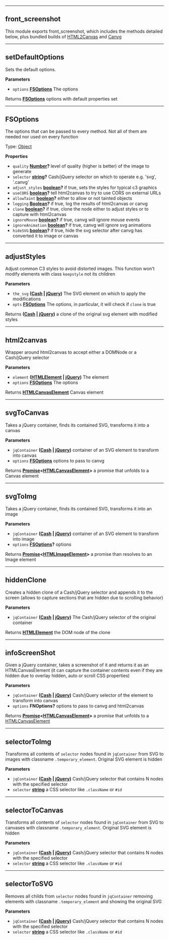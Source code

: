 <!-- Generated by documentation.js. Update this documentation by updating the source code. -->
___
## front_screenshot

This module exports front_screenshot, which includes the methods detailed below,
plus bundled builds of [HTML2Canvas](https://html2canvas.hertzen.com/) and [Canvg](https://github.com/canvg/canvg)
___
## setDefaultOptions

Sets the default options.

**Parameters**

-   `options` **[FSOptions](#fsoptions)** The options

Returns **[FSOptions](#fsoptions)** options with default properties set
___
## FSOptions

The options that can be passed to every method. Not all of them are needed nor used on every function

Type: [Object](https://developer.mozilla.org/docs/Web/JavaScript/Reference/Global_Objects/Object)

**Properties**

-   `quality` **[Number](https://developer.mozilla.org/docs/Web/JavaScript/Reference/Global_Objects/Number)?** level of quality (higher is better) of the image to generate
-   `selector` **[string](https://developer.mozilla.org/docs/Web/JavaScript/Reference/Global_Objects/String)?** Cash/jQuery selector on which to operate e.g. 'svg', '.canvg'
-   `adjust_styles` **[boolean](https://developer.mozilla.org/docs/Web/JavaScript/Reference/Global_Objects/Boolean)?** if true, sets the styles for typical c3 graphics
-   `useCORS` **[boolean](https://developer.mozilla.org/docs/Web/JavaScript/Reference/Global_Objects/Boolean)?** tell html2canvas to try to use CORS on external URLs
-   `allowTaint` **[boolean](https://developer.mozilla.org/docs/Web/JavaScript/Reference/Global_Objects/Boolean)?** either to allow or not tainted objects
-   `logging` **[Boolean](https://developer.mozilla.org/docs/Web/JavaScript/Reference/Global_Objects/Boolean)?** if true, log the results of html2canvas or canvg
-   `clone` **[boolean](https://developer.mozilla.org/docs/Web/JavaScript/Reference/Global_Objects/Boolean)?** if true, clone the node either to adjust styles or to capture with html2canvas
-   `ignoreMouse` **[boolean](https://developer.mozilla.org/docs/Web/JavaScript/Reference/Global_Objects/Boolean)?** if true, canvg will ignore mouse events
-   `ignoreAnimation` **[boolean](https://developer.mozilla.org/docs/Web/JavaScript/Reference/Global_Objects/Boolean)?** if true, canvg will ignore svg animations
-   `hideSVG` **[boolean](https://developer.mozilla.org/docs/Web/JavaScript/Reference/Global_Objects/Boolean)?** if true, hide the svg selector after canvg has converted it to image or canvas
___
## adjustStyles

Adjust common C3 styles to avoid distorted images. This function won't modify
elements with class `keepstyle` not its children

**Parameters**

-   `the_svg` **([Cash](https://github.com/kenwheeler/cash) \| [jQuery](https://api.jquery.com/jQuery/))** The SVG element on which to apply the
                                    modifications
-   `opts` **[FSOptions](#fsoptions)** The options, in particular, it will check if `clone` is true

Returns **([Cash](https://github.com/kenwheeler/cash) \| [jQuery](https://api.jquery.com/jQuery/))** a clone of the original svg element with modified
                       styles
___
## html2canvas

Wrapper around html2canvas to accept either a DOMNode or a Cash/jQuery selector

**Parameters**

-   `element` **([HTMLElement](https://developer.mozilla.org/docs/Web/HTML/Element) \| [jQuery](https://api.jquery.com/jQuery/))** The element
-   `options` **[FSOptions](#fsoptions)** The options

Returns **[HTMLCanvasElement](https://developer.mozilla.org/docs/Web/API/HTMLCanvasElement)** Canvas element
___
## svgToCanvas

Takes a jQuery container, finds its contained SVG, transforms it into a canvas

**Parameters**

-   `jqContainer` **([Cash](https://github.com/kenwheeler/cash) \| [jQuery](https://api.jquery.com/jQuery/))** container of an SVG element to transform into canvas
-   `options` **[FSOptions](#fsoptions)** options to pass to canvg

Returns **[Promise](http://bluebirdjs.com/docs/api-reference.html)&lt;[HTMLCanvasElement](https://developer.mozilla.org/docs/Web/API/HTMLCanvasElement)>** a promise that unfolds to a Canvas element
___
## svgToImg

Takes a jQuery container, finds its contained SVG, transforms it into an image

**Parameters**

-   `jqContainer` **([Cash](https://github.com/kenwheeler/cash) \| [jQuery](https://api.jquery.com/jQuery/))** container of an SVG element to transform into image
-   `options` **[FSOptions](#fsoptions)?** options

Returns **[Promise](http://bluebirdjs.com/docs/api-reference.html)&lt;[HTMLImageElement](https://developer.mozilla.org/docs/Web/API/HTMLImageElement)>** a promise than resolves to an Image element
___
## hiddenClone

Creates a hidden clone of a Cash/jQuery selector and appends it to the screen
(allows to capture sections that are hidden due to scrolling behavior)

**Parameters**

-   `jqContainer` **([Cash](https://github.com/kenwheeler/cash) \| [jQuery](https://api.jquery.com/jQuery/))** The Cash/jQuery selector of the original container

Returns **[HTMLElement](https://developer.mozilla.org/docs/Web/HTML/Element)** the DOM node of the clone
___
## infoScreenShot

Given a jQuery container, takes a screenshot of it and returns it as an HTMLCanvasElement
(it can capture the container contents even if they are hidden due to overlay hidden, auto or scroll CSS properties)

**Parameters**

-   `jqContainer` **([Cash](https://github.com/kenwheeler/cash) \| [jQuery](https://api.jquery.com/jQuery/))** Cash/jQuery selector of the element to transform into canvas
-   `options` **FNOptions?** options to pass to canvg and html2canvas

Returns **[Promise](http://bluebirdjs.com/docs/api-reference.html)&lt;[HTMLCanvasElement](https://developer.mozilla.org/docs/Web/API/HTMLCanvasElement)>** a promise that unfolds to a [HTMLCanvasElement](https://developer.mozilla.org/docs/Web/API/HTMLCanvasElement)
___
## selectorToImg

Transforms all contents of `selector` nodes found in `jqContainer`
from SVG to images with classname `.temporary_element`. Original SVG element is hidden

**Parameters**

-   `jqContainer` **([Cash](https://github.com/kenwheeler/cash) \| [jQuery](https://api.jquery.com/jQuery/))** Cash/jQuery selector that contains N nodes with the specified selector
-   `selector` **[string](https://developer.mozilla.org/docs/Web/JavaScript/Reference/Global_Objects/String)** a CSS selector like `.className` or `#id`
___
## selectorToCanvas

Transforms all contents of `selector` nodes found in `jqContainer`
from SVG to canvases with classname `.temporary_element`. Original SVG element is hidden

**Parameters**

-   `jqContainer` **([Cash](https://github.com/kenwheeler/cash) \| [jQuery](https://api.jquery.com/jQuery/))** Cash/jQuery selector that contains N nodes with the specified selector
-   `selector` **[string](https://developer.mozilla.org/docs/Web/JavaScript/Reference/Global_Objects/String)** a CSS selector like `.className` or `#id`
___
## selectorToSVG

Removes all childs from  `selector` nodes found in `jqContainer`
removing elements with classname `.temporary_element` and showing the original SVG

**Parameters**

-   `jqContainer` **([Cash](https://github.com/kenwheeler/cash) \| [jQuery](https://api.jquery.com/jQuery/))** Cash/jQuery selector that contains N nodes with the specified selector
-   `selector` **[string](https://developer.mozilla.org/docs/Web/JavaScript/Reference/Global_Objects/String)** a CSS selector like `.className` or `#id`
